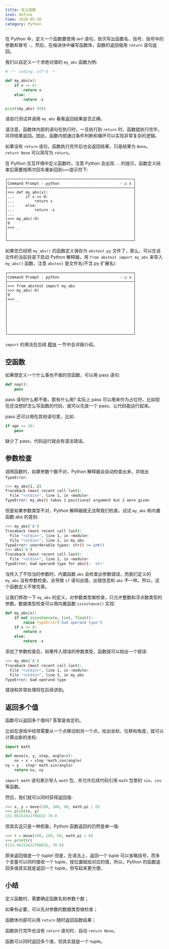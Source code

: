 ```yaml
---
title: 定义函数
icon: define
time: 2020-05-26
category: Python
---
```


在 Python 中，定义一个函数要使用 `def` 语句，依次写出函数名、括号、括号中的参数和冒号 `:`，然后，在缩进块中编写函数体，函数的返回值用 `return` 语句返回。

<!-- more -->

我们以自定义一个求绝对值的 `my_abs` 函数为例:

```py
# -*- coding: utf-8 -*-

def my_abs(x):
    if x >= 0:
        return x
    else:
        return -x

print(my_abs(-99))
```

请自行测试并调用 `my_abs` 看看返回结果是否正确。

请注意，函数体内部的语句在执行时，一旦执行到 `return` 时，函数就执行完毕，并将结果返回。因此，函数内部通过条件判断和循环可以实现非常复杂的逻辑。

如果没有 `return` 语句，函数执行完毕后也会返回结果，只是结果为 `None`。`return None` 可以简写为 `return`。

在 Python 交互环境中定义函数时，注意 Python 会出现`...`的提示。函数定义结束后需要按两次回车重新回到`>>>`提示符下:

```text
┌────────────────────────────────────────────────────────┐
│Command Prompt - python                           - □ x │
├────────────────────────────────────────────────────────┤
│>>> def my_abs(x):                                      │
│...     if x >= 0:                                      │
│...         return x                                    │
│...     else:                                           │
│...         return -x                                   │
│...                                                     │
│>>> my_abs(-9)                                          │
│9                                                       │
│>>> _                                                   │
│                                                        │
│                                                        │
└────────────────────────────────────────────────────────┘
```

如果您已经把 `my_abs()` 的函数定义保存为 `abstest.py` 文件了，那么，可以在该文件的当前目录下启动 Python 解释器，用 `from abstest import my_abs` 来导入 `my_abs()` 函数，注意 `abstest` 是文件名(不含.py 扩展名):

```text
┌────────────────────────────────────────────────────────┐
│Command Prompt - python                           - □ x │
├────────────────────────────────────────────────────────┤
│>>> from abstest import my_abs                          │
│>>> my_abs(-9)                                          │
│9                                                       │
│>>> _                                                   │
│                                                        │
│                                                        │
│                                                        │
│                                                        │
│                                                        │
│                                                        │
│                                                        │
└────────────────────────────────────────────────────────┘
```

`import` 的用法在后续 [模块](../module/readme.md) 一节中会详细介绍。

## 空函数

如果想定义一个什么事也不做的空函数，可以用 pass 语句:

```py
def nop():
    pass
```

pass 语句什么都不做，那有什么用? 实际上 pass 可以用来作为占位符，比如现在还没想好怎么写函数的代码，就可以先放一个 pass，让代码能运行起来。

pass 还可以用在其他语句里，比如:

```py
if age >= 18:
    pass
```

缺少了 pass，代码运行就会有语法错误。

## 参数检查

调用函数时，如果参数个数不对，Python 解释器会自动检查出来，并抛出 `TypeError`:

```sh
>>> my_abs(1, 2)
Traceback (most recent call last):
  File "<stdin>", line 1, in <module>
TypeError: my_abs() takes 1 positional argument but 2 were given
```

但是如果参数类型不对，Python 解释器就无法帮我们检查。试试 `my_abs` 和内置函数 abs 的差别:

```sh
>>> my_abs('A')
Traceback (most recent call last):
  File "<stdin>", line 1, in <module>
  File "<stdin>", line 2, in my_abs
TypeError: unorderable types: str() >= int()
>>> abs('A')
Traceback (most recent call last):
  File "<stdin>", line 1, in <module>
TypeError: bad operand type for abs(): 'str'
```

当传入了不恰当的参数时，内置函数 `abs` 会检查出参数错误，而我们定义的 `my_abs` 没有参数检查，会导致 `if` 语句出错，出错信息和 `abs` 不一样。所以，这个函数定义不够完善。

让我们修改一下 `my_abs` 的定义，对参数类型做检查，只允许整数和浮点数类型的参数。数据类型检查可以用内置函数 `isinstance()` 实现:

```py
def my_abs(x):
    if not isinstance(x, (int, float)):
        raise TypeError('bad operand type')
    if x >= 0:
        return x
    else:
        return -x
```

添加了参数检查后，如果传入错误的参数类型，函数就可以抛出一个错误:

```sh
>>> my_abs('A')
Traceback (most recent call last):
  File "<stdin>", line 1, in <module>
  File "<stdin>", line 3, in my_abs
TypeError: bad operand type
```

错误和异常处理将在后续讲到。

## 返回多个值

函数可以返回多个值吗? 答案是肯定的。

比如在游戏中经常需要从一个点移动到另一个点，给出坐标、位移和角度，就可以计算出新的坐标:

```py
import math

def move(x, y, step, angle=0):
    nx = x + step *math.cos(angle)
ny = y - step* math.sin(angle)
    return nx, ny
```

`import math` 语句表示导入 `math` 包，并允许后续代码引用 `math` 包里的 `sin`、`cos` 等函数。

然后，我们就可以同时获得返回值:

```py
>>> x, y = move(100, 100, 60, math.pi / 6)
>>> print(x, y)
151.96152422706632 70.0
```

但其实这只是一种假象，Python 函数返回的仍然是单一值:

```py
>>> r = move(100, 100, 60, math.pi / 6)
>>> print(r)
(151.96152422706632, 70.0)
```

原来返回值是一个 tuple! 但是，在语法上，返回一个 tuple 可以省略括号，而多个变量可以同时接收一个 tuple，按位置赋给对应的值，所以，Python 的函数返回多值其实就是返回一个 tuple，但写起来更方便。

## 小结

定义函数时，需要确定函数名和参数个数；

如果有必要，可以先对参数的数据类型做检查；

函数体内部可以用 `return` 随时返回函数结果；

函数执行完毕也没有 `return` 语句时，自动 `return None`。

函数可以同时返回多个值，但其实就是一个 tuple。
